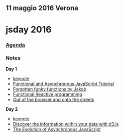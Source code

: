 ## 11 maggio 2016 Verona

# jsday 2016

### [Agenda](http://2016.jsday.it/schedule/)

### Notes
**Day 1**
- [keynote](./keynote-day-1.md)
- [Functional and Asynchronous JavaScript Tutorial](./workshop.md)
- [Forgotten funky functions by Jakob](./forgotten-funky-functions.md)
- [Functional Reactive programming](./functional-reactive-programming.md)
- [Out of the browser and onto the streets](./out-of-the-browser.md)

**Day 2**
- [keynote](./keynote-day-2.md)
- [Discover the information within your data with d3.js](./building-reactive-rchitectures.md)
- [The Evolution of Asynchronous JavaScript]()
